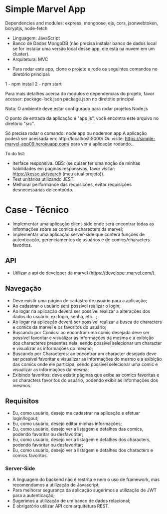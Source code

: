 # Simple Marvel App

Dependencies and modules:  express, mongoose, ejs, cors, jsonwebtoken, bcryptjs, node-fetch
- Linguagem: JavaScript
- Banco de Dados MongoDB (não precisa instalar banco de dados local se for instalar uma versão local desse app, ele está na nuvem em um cluster).
- Arquitetura: MVC

* Para rodar este app, clone o projeto e rode os seguintes comandos no diretório principal:

1 - npm install
2 - npm start

Para mais detalhes acerca do modulos e dependencias do projeto, favor acessar:
package-lock.json
package.json
no diretótio principal

Nota: O ambiente deve estar configurado para rodar projetos Node.js

O ponto de entrada da aplicação é "app.js", você encontra este arquivo no diretório "src".

Só precisa rodar o comando: node app ou nodemon app
A aplicação poderá ser acessada em: http://localhost:5000/ 
Ou visite: https://simple-marvel-app09.herokuapp.com/ para ver a aplicação rodando...

To do list:

* Iterface responsiva. OBS: (se quiser ter uma noção de minhas habilidades em páginas responsivas, favor visitar: https://kesso.uk/search (meu atual projeto)).
* Test unitários utilizando JEST.
* Melhorar performance das requisições, evitar requisições desnecessárias de conteúdo.

# Case - Técnico

- Implementar uma aplicação client-side onde será encontrar todas as informações sobre as comics e characters da marvel;
- Implementar uma aplicação server-side que conterá funções de autenticação, gerenciamentos de usuários e de comics/characters favoritos.

## API

- Utilizar a api de developer da marvel (https://developer.marvel.com/).

## Navegação

- Deve existir uma página de cadastro de usuário para a aplicação;
- Ao cadastrar o usuário será possível realizar o login;
- Ao logar na aplicação deverá ser possível realizar a alterações dos dados do usuário. ex: login, senha, etc...;
- Ao logar na aplicação deverá ser possível realizar a busca de characters e comics da marvel e os favoritos do usuário;
- Buscando por Comics: ao encontrar uma comic desejada deve ser possível favoritar e visualizar as informações da mesma e a exibição dos characteres presentes nela, sendo possível selecionar um character e visualizar as informações do mesmo;
- Buscando por Characteres: ao encontrar um character desejado deve ser possível favoritar e visualizar as informações do mesmo e a exibição das comics onde ele participa, sendo possível selecionar uma comic e visualizar as informações da mesma;
- Exibindo favoritos: deve existir páginas que exibe as comics favoritas e os characters favoritos do usuário, podendo exibir as informações dos mesmos.

## Requisitos

- Eu, como usuário, desejo me cadastrar na aplicação e efetuar login/logout;
- Eu, como usuário, desejo editar minhas informações;
- Eu, como usuário, desejo ver a listagem e detalhes das comics, podendo favoritar ou desfavoritar; 
- Eu, como usuário, desejo ver a listagem e detalhes dos characters, podendo favoritar ou desfavoritar; 
- Eu, como usuário, desejo ver a listagem e detalhes dos characters e comics favoritos.
 
### Server-Side

- A linguagem do backend não é restrita e nem o uso de framework, mas recomendamos a utilização de Javascript;
- Para melhorar segurança da aplicação sugerimos a utilização de JWT para a autenticação;
- Sugerimos a utilização de um banco de dados relacional;
- É obrigatório utilizar API com arquitetura REST.
